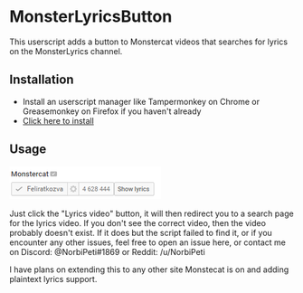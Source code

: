 # MonsterLyricsButton
This userscript adds a button to Monstercat videos that searches for lyrics on the MonsterLyrics channel.

## Installation
* Install an userscript manager like Tampermonkey on Chrome or Greasemonkey on Firefox if you haven't already
* [Click here to install](https://github.com/NorbiPeti/MonsterLyricsButton/raw/master/MLButton.user.js)

## Usage
![Image](https://github.com/NorbiPeti/MonsterLyricsButton/raw/master/MLButtonImage.png)

Just click the "Lyrics video" button, it will then redirect you to a search page for the lyrics video. If you don't see the correct video, then the video probably doesn't exist. If it does but the script failed to find it, or if you encounter any other issues, feel free to open an issue here, or contact me on Discord: @NorbiPeti#1869 or Reddit: /u/NorbiPeti

I have plans on extending this to any other site Monstecat is on and adding plaintext lyrics support.
